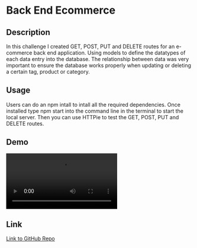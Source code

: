 # Back End Ecommerce

## Description
In this challenge I created GET, POST, PUT and DELETE routes for an e-commerce back end application. Using models to define the datatypes of each data entry into the database. The relationship between data was very important to ensure the database works properly when updating or deleting a certain tag, product or category.

## Usage
Users can do an npm intall to intall all the required dependencies. Once installed type npm start into the command line in the terminal to start the local server. Then you can use HTTPie to test the GET, POST, PUT and DELETE routes. 

## Demo
![Demo of HTTPie](./screenshots/Challenge-13-vid.mp4)

## Link
[Link to GitHub Repo](https://github.com/ZacharyDOTpy/back-end-ecommerce)